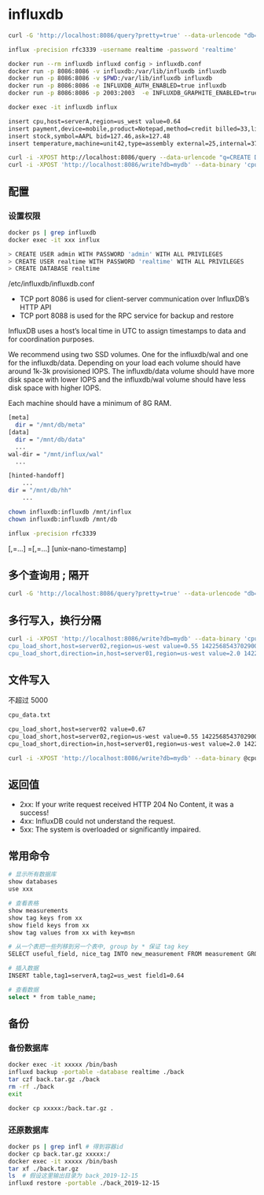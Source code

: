 # influxdb

```bash
curl -G 'http://localhost:8086/query?pretty=true' --data-urlencode "db=realtime" --data-urlencode "q=SELECT \"value\" FROM \"cpu_load_short\" WHERE \"region\"='us-west'"

influx -precision rfc3339 -username realtime -password 'realtime'

docker run --rm influxdb influxd config > influxdb.conf
docker run -p 8086:8086 -v influxdb:/var/lib/influxdb influxdb  
docker run -p 8086:8086 -v $PWD:/var/lib/influxdb influxdb
docker run -p 8086:8086 -e INFLUXDB_AUTH_ENABLED=true influxdb
docker run -p 8086:8086 -p 2003:2003  -e INFLUXDB_GRAPHITE_ENABLED=true  influxdb

docker exec -it influxdb influx

insert cpu,host=serverA,region=us_west value=0.64
insert payment,device=mobile,product=Notepad,method=credit billed=33,licenses=3i 1434067467100293230
insert stock,symbol=AAPL bid=127.46,ask=127.48
insert temperature,machine=unit42,type=assembly external=25,internal=37 1434067467000000000

curl -i -XPOST http://localhost:8086/query --data-urlencode "q=CREATE DATABASE mydb"
curl -i -XPOST 'http://localhost:8086/write?db=mydb' --data-binary 'cpu_load_short,host=server01,region=us-west value=0.64 1434055562000000000'
```

## 配置

### 设置权限

```bash
docker ps | grep influxdb
docker exec -it xxx influx

> CREATE USER admin WITH PASSWORD 'admin' WITH ALL PRIVILEGES
> CREATE USER realtime WITH PASSWORD 'realtime' WITH ALL PRIVILEGES
> CREATE DATABASE realtime
```

/etc/influxdb/influxdb.conf

* TCP port 8086 is used for client-server communication over InfluxDB’s HTTP API
* TCP port 8088 is used for the RPC service for backup and restore

InfluxDB uses a host’s local time in UTC to assign timestamps to data and for coordination purposes.

We recommend using two SSD volumes. One for the influxdb/wal and one for the influxdb/data. Depending on your load each volume should have around 1k-3k provisioned IOPS. The influxdb/data volume should have more disk space with lower IOPS and the influxdb/wal volume should have less disk space with higher IOPS.

Each machine should have a minimum of 8G RAM.

```bash
[meta]
  dir = "/mnt/db/meta"
[data]
  dir = "/mnt/db/data"
  ...
wal-dir = "/mnt/influx/wal"
  ...

[hinted-handoff]
    ...
dir = "/mnt/db/hh"
    ...

chown influxdb:influxdb /mnt/influx
chown influxdb:influxdb /mnt/db

influx -precision rfc3339
```

<measurement>[,<tag-key>=<tag-value>...] <field-key>=<field-value>[,<field2-key>=<field2-value>...] [unix-nano-timestamp]

## 多个查询用 ; 隔开

```bash
curl -G 'http://localhost:8086/query?pretty=true' --data-urlencode "db=mydb" --data-urlencode "q=SELECT \"value\" FROM \"cpu_load_short\" WHERE \"region\"='us-west';SELECT count(\"value\") FROM \"cpu_load_short\" WHERE \"region\"='us-west'"
```

## 多行写入，换行分隔

```bash
curl -i -XPOST 'http://localhost:8086/write?db=mydb' --data-binary 'cpu_load_short,host=server02 value=0.67
cpu_load_short,host=server02,region=us-west value=0.55 1422568543702900257
cpu_load_short,direction=in,host=server01,region=us-west value=2.0 1422568543702900257'
```

## 文件写入

不超过 5000

```bash
cpu_data.txt

cpu_load_short,host=server02 value=0.67
cpu_load_short,host=server02,region=us-west value=0.55 1422568543702900257
cpu_load_short,direction=in,host=server01,region=us-west value=2.0 1422568543702900257

curl -i -XPOST 'http://localhost:8086/write?db=mydb' --data-binary @cpu_data.txt
```

## 返回值

* 2xx: If your write request received HTTP 204 No Content, it was a success!
* 4xx: InfluxDB could not understand the request.
* 5xx: The system is overloaded or significantly impaired.

## 常用命令

```bash
# 显示所有数据库
show databases
use xxx

# 查看表格
show measurements
show tag keys from xx
show field keys from xx
show tag values from xx with key=msn

# 从一个表把一些列移到另一个表中, group by * 保证 tag key
SELECT useful_field, nice_tag INTO new_measurement FROM measurement GROUP BY *

# 插入数据
INSERT table,tag1=serverA,tag2=us_west field1=0.64

# 查看数据
select * from table_name;
```

## 备份

### 备份数据库

```bash
docker exec -it xxxxx /bin/bash
influxd backup -portable -database realtime ./back
tar czf back.tar.gz ./back
rm -rf ./back
exit

docker cp xxxxx:/back.tar.gz .
```

### 还原数据库

```bash
docker ps | grep infl # 得到容器id
docker cp back.tar.gz xxxxx:/
docker exec -it xxxxx /bin/bash
tar xf ./back.tar.gz
ls  # 假设这里输出目录为 back_2019-12-15
influxd restore -portable ./back_2019-12-15
```
